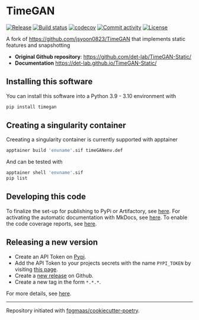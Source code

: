 # TimeGAN

[![Release](https://img.shields.io/github/v/release/det-lab/TimeGAN-Static)](https://img.shields.io/github/v/release/det-lab/TimeGAN-Static)
[![Build status](https://img.shields.io/github/actions/workflow/status/det-lab/TimeGAN-Static/main.yml?branch=main)](https://github.com/det-lab/TimeGAN-Static/actions/workflows/main.yml?query=branch%3Amain)
[![codecov](https://codecov.io/gh/det-lab/TimeGAN-Static/branch/main/graph/badge.svg)](https://codecov.io/gh/det-lab/TimeGAN-Static)
[![Commit activity](https://img.shields.io/github/commit-activity/m/det-lab/TimeGAN-Static)](https://img.shields.io/github/commit-activity/m/det-lab/TimeGAN-Static)
[![License](https://img.shields.io/github/license/det-lab/timegan-static)](https://img.shields.io/github/license/det-lab/timegan-static)

A fork of https://github.com/jsyoon0823/TimeGAN that implements static features and snapshotting

- **Original Github repository**: <https://github.com/det-lab/TimeGAN-Static/>
- **Documentation** <https://det-lab.github.io/TimeGAN-Static/>

## Installing this software

You can install this software into a Python 3.9 - 3.10 environment with

```bash
pip install timegan
```

## Creating a singularity container

Creeating a singularity container is currently supported with apptainer

```bash
apptainer build 'envname'.sif timeGANenv.def
```

And can be tested with

```bash
apptainer shell 'envname'.sif
pip list
```

## Developing this code

To finalize the set-up for publishing to PyPi or Artifactory, see [here](https://fpgmaas.github.io/cookiecutter-poetry/features/publishing/#set-up-for-pypi).
For activating the automatic documentation with MkDocs, see [here](https://fpgmaas.github.io/cookiecutter-poetry/features/mkdocs/#enabling-the-documentation-on-github).
To enable the code coverage reports, see [here](https://fpgmaas.github.io/cookiecutter-poetry/features/codecov/).

## Releasing a new version

- Create an API Token on [Pypi](https://pypi.org/).
- Add the API Token to your projects secrets with the name `PYPI_TOKEN` by visiting [this page](https://github.com/det-lab/TimeGAN-Static/settings/secrets/actions/new).
- Create a [new release](https://github.com/det-lab/TimeGAN-Static/releases/new) on Github.
- Create a new tag in the form `*.*.*`.

For more details, see [here](https://fpgmaas.github.io/cookiecutter-poetry/features/cicd/#how-to-trigger-a-release).

---

Repository initiated with [fpgmaas/cookiecutter-poetry](https://github.com/fpgmaas/cookiecutter-poetry).
